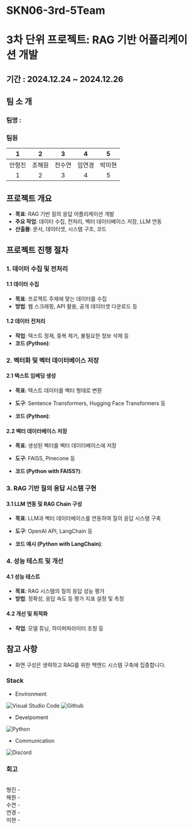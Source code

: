 # SKN06-3rd-5Team

# 3차 단위 프로젝트: RAG 기반 어플리케이션 개발

## 기간 : 2024.12.24 ~ 2024.12.26

## 팀 소 개
### 팀명 : 
### 팀원

| 1 | 2 | 3 | 4 | 5 | 
|:----------:|:----------:|:----------:|:----------:|:----------:|
| 안형진 | 조해원 | 전수연 | 임연경 | 박미현 |
| 1 | 2 | 3 | 4 | 5 | 

## 프로젝트 개요
- **목표**: RAG 기반 질의 응답 어플리케이션 개발
- **주요 작업**: 데이터 수집, 전처리, 벡터 데이터베이스 저장, LLM 연동
- **산출물**: 문서, 데이터셋, 시스템 구조, 코드

## 프로젝트 진행 절차

### 1. 데이터 수집 및 전처리

#### 1.1 데이터 수집
- **목표**: 프로젝트 주제에 맞는 데이터를 수집
- **방법**: 웹 스크래핑, API 활용, 공개 데이터셋 다운로드 등

#### 1.2 데이터 전처리
- **작업**: 텍스트 정제, 중복 제거, 불필요한 정보 삭제 등
- **코드 (Python)**:



### 2. 벡터화 및 벡터 데이터베이스 저장

#### 2.1 텍스트 임베딩 생성
- **목표**: 텍스트 데이터를 벡터 형태로 변환
- **도구**: Sentence Transformers, Hugging Face Transformers 등

- **코드 (Python)**:



#### 2.2 벡터 데이터베이스 저장
- **목표**: 생성된 벡터를 벡터 데이터베이스에 저장
- **도구**: FAISS, Pinecone 등

- **코드 (Python with FAISS?)**:



### 3. RAG 기반 질의 응답 시스템 구현

#### 3.1 LLM 연동 및 RAG Chain 구성
- **목표**: LLM과 벡터 데이터베이스를 연동하여 질의 응답 시스템 구축
- **도구**: OpenAI API, LangChain 등

- **코드 예시 (Python with LangChain)**:



### 4. 성능 테스트 및 개선

#### 4.1 성능 테스트
- **목표**: RAG 시스템의 질의 응답 성능 평가
- **방법**: 정확성, 응답 속도 등 평가 지표 설정 및 측정

#### 4.2 개선 및 최적화
- **작업**: 모델 튜닝, 하이퍼파라미터 조정 등

## 참고 사항
- 화면 구성은 생략하고 RAG를 위한 백엔드 시스템 구축에 집중합니다.


### Stack
- Environment
  
![Visual Studio Code](https://img.shields.io/badge/Visual%20Studio%20Code-007ACC?style=for-the-badge&logo=Visual%20Studio%20Code&logoColor=white)
![Github](https://img.shields.io/badge/GitHub-181717?style=for-the-badge&logo=GitHub&logoColor=white)

- Develpoment
  
![Python](https://img.shields.io/badge/python-3776AB?style=for-the-badge&logo=python&logoColor=white)
- Communication
  
![Discord](https://img.shields.io/badge/discord-5865F2?style=for-the-badge&logo=discord&logoColor=white)  

### 회고
<br>형진 -
<br>해원 -
<br>수연 - 
<br>연경 - 
<br>미현 - 
</br>
